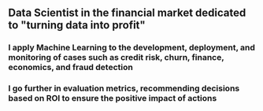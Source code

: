 ## Data Scientist in the financial market dedicated to **"turning data into profit"**
### I apply Machine Learning to the development, deployment, and monitoring of cases such as credit risk, churn, finance, economics, and fraud detection
### I go further in evaluation metrics, recommending decisions based on ROI to ensure the positive impact of actions
